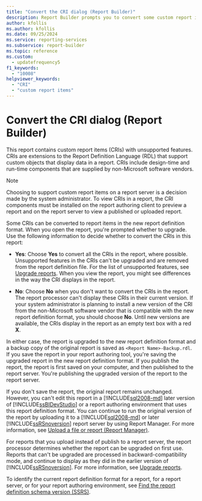 ```yaml
---
title: "Convert the CRI dialog (Report Builder)"
description: Report Builder prompts you to convert some custom report items, which have unsupported features, to the new report definition format.
author: kfollis
ms.author: kfollis
ms.date: 09/25/2024
ms.service: reporting-services
ms.subservice: report-builder
ms.topic: reference
ms.custom:
  - updatefrequency5
f1_keywords:
  - "10008"
helpviewer_keywords:
  - "CRI"
  - "custom report items"
---
```

# Convert the CRI dialog (Report Builder)

  This report contains custom report items (CRIs) with unsupported features. CRIs are extensions to the Report Definition Language (RDL) that support custom objects that display data in a report. CRIs include design-time and run-time components that are supplied by non-Microsoft software vendors.

> [!NOTE]  
> Choosing to support custom report items on a report server is a decision made by the system administrator. To view CRIs in a report, the CRI components must be installed on the report authoring client to preview a report and on the report server to view a published or uploaded report.

Some CRIs can be converted to report items in the new report definition format. When you open the report, you're prompted whether to upgrade. Use the following information to decide whether to convert the CRIs in this report:

- **Yes**: Choose **Yes** to convert all the CRIs in the report, where possible. Unsupported features in the CRIs can't be upgraded and are removed from the report definition file. For the list of unsupported features, see [Upgrade reports](../../reporting-services/install-windows/upgrade-reports.md). When you view the report, you might see differences in the way the CRI displays in the report.

- **No**: Choose **No** when you don't want to convert the CRIs in the report. The report processor can't display these CRIs in their current version. If your system administrator is planning to install a new version of the CRI from the non-Microsoft software vendor that is compatible with the new report definition format, you should choose **No**. Until new versions are available, the CRIs display in the report as an empty text box with a red **X**.

In either case, the report is upgraded to the new report definition format and a backup copy of the original report is saved as `<Report Name>-Backup.rdl`. If you save the report in your report authoring tool, you're saving the upgraded report in the new report definition format. If you publish the report, the report is first saved on your computer, and then published to the report server. You're publishing the upgraded version of the report to the report server.

If you don't save the report, the original report remains unchanged. However, you can't edit this report in a [!INCLUDE[sql2008-md](../../includes/sql2008-md.md)] later version of [!INCLUDE[ssBIDevStudio](../../includes/ssbidevstudio-md.md)] or a report authoring environment that uses this report definition format. You can continue to run the original version of the report by uploading it to a [!INCLUDE[sql2008-md](../../includes/sql2008-md.md)] or later [!INCLUDE[ssRSnoversion](../../includes/ssrsnoversion-md.md)] report server by using Report Manager. For more information, see [Upload a file or report (Report Manager)](../../reporting-services/reports/upload-a-file-or-report-report-manager.md).

For reports that you upload instead of publish to a report server, the report processor determines whether the report can be upgraded on first use. Reports that can't be upgraded are processed in backward-compatibility mode, and continue to display as they did in the earlier version of [!INCLUDE[ssRSnoversion](../../includes/ssrsnoversion-md.md)]. For more information, see [Upgrade reports](../../reporting-services/install-windows/upgrade-reports.md).

To identify the current report definition format for a report, for a report server, or for your report authoring environment, see [Find the report definition schema version (SSRS)](../../reporting-services/reports/find-the-report-definition-schema-version-ssrs.md).
